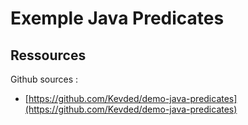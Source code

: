 # Exemple Java Predicates

## Ressources

Github sources :

* [https://github.com/Kevded/demo-java-predicates](https://github.com/Kevded/demo-java-predicates)



